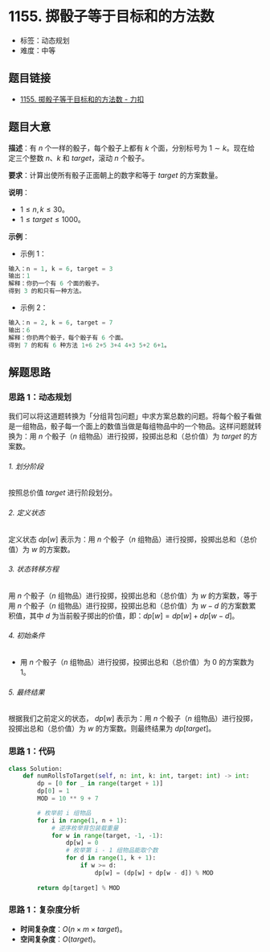 # 1155. 掷骰子等于目标和的方法数

- 标签：动态规划
- 难度：中等

## 题目链接

- [1155. 掷骰子等于目标和的方法数 - 力扣](https://leetcode.cn/problems/number-of-dice-rolls-with-target-sum/)

## 题目大意

**描述**：有 $n$ 个一样的骰子，每个骰子上都有 $k$ 个面，分别标号为 $1 \sim k$。现在给定三个整数 $n$、$k$ 和 $target$，滚动 $n$ 个骰子。

**要求**：计算出使所有骰子正面朝上的数字和等于 $target$ 的方案数量。

**说明**：

- $1 \le n, k \le 30$。
- $1 \le target \le 1000$。

**示例**：

- 示例 1：

```python
输入：n = 1, k = 6, target = 3
输出：1
解释：你扔一个有 6 个面的骰子。
得到 3 的和只有一种方法。
```

- 示例 2：

```python
输入：n = 2, k = 6, target = 7
输出：6
解释：你扔两个骰子，每个骰子有 6 个面。
得到 7 的和有 6 种方法 1+6 2+5 3+4 4+3 5+2 6+1。
```

## 解题思路

### 思路 1：动态规划

我们可以将这道题转换为「分组背包问题」中求方案总数的问题。将每个骰子看做是一组物品，骰子每一个面上的数值当做是每组物品中的一个物品。这样问题就转换为：用 $n$ 个骰子（$n$ 组物品）进行投掷，投掷出总和（总价值）为 $target$ 的方案数。

###### 1. 划分阶段

按照总价值 $target$ 进行阶段划分。

###### 2. 定义状态

定义状态 $dp[w]$ 表示为：用 $n$ 个骰子（$n$ 组物品）进行投掷，投掷出总和（总价值）为 $w$ 的方案数。

###### 3. 状态转移方程

用 $n$ 个骰子（$n$ 组物品）进行投掷，投掷出总和（总价值）为 $w$ 的方案数，等于用 $n$ 个骰子（$n$ 组物品）进行投掷，投掷出总和（总价值）为 $w - d$ 的方案数累积值，其中 $d$ 为当前骰子掷出的价值，即：$dp[w] = dp[w] + dp[w - d]$。

###### 4. 初始条件

- 用 $n$ 个骰子（$n$ 组物品）进行投掷，投掷出总和（总价值）为 $0$ 的方案数为 $1$。

###### 5. 最终结果

根据我们之前定义的状态， $dp[w]$ 表示为：用 $n$ 个骰子（$n$ 组物品）进行投掷，投掷出总和（总价值）为 $w$ 的方案数。则最终结果为 $dp[target]$。

### 思路 1：代码

```python
class Solution:
    def numRollsToTarget(self, n: int, k: int, target: int) -> int:
        dp = [0 for _ in range(target + 1)]
        dp[0] = 1
        MOD = 10 ** 9 + 7

        # 枚举前 i 组物品
        for i in range(1, n + 1):
            # 逆序枚举背包装载重量
            for w in range(target, -1, -1):
                dp[w] = 0
                # 枚举第 i - 1 组物品能取个数
                for d in range(1, k + 1):
                    if w >= d:
                        dp[w] = (dp[w] + dp[w - d]) % MOD
                        
        return dp[target] % MOD
```

### 思路 1：复杂度分析

- **时间复杂度**：$O(n \times m \times target)$。
- **空间复杂度**：$O(target)$。

